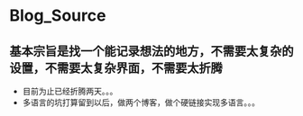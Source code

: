 # Blog_Source

## 基本宗旨是找一个能记录想法的地方，不需要太复杂的设置，不需要太复杂界面，不需要太折腾
* 目前为止已经折腾两天。。。
* 多语言的坑打算留到以后，做两个博客，做个硬链接实现多语言。。。
